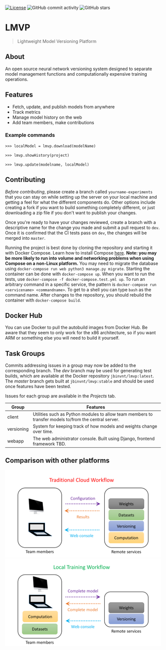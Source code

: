 <!-- [![Build Status](https://travis-ci.org/abhinavtripathy/XAuth.svg?branch=master)](https://travis-ci.org/abhinavtripathy/XAuth) -->
[![License](https://img.shields.io/badge/License-BSD%203%20Clause-brightgreen.svg)](./LICENSE)
![GitHub commit activity](https://img.shields.io/github/commit-activity/m/dsc-umass/lmvp.svg?color=red)
![GitHub stars](https://img.shields.io/github/stars/dsc-umass/lmvp.svg)

# LMVP

> Lightweight Model Versioning Platform

## About
An open source neural network versioning system designed to separate model management functions and computationally expensive training operations.

## Features

- Fetch, update, and publish models from anywhere
- Track metrics
- Manage model history on the web
- Add team members, make contributions

### Example commands
```
>>> localModel = lmvp.download(modelName)
```
```
>>> lmvp.showHistory(project)
```
```
>>> lmvp.update(modelname, localModel)
```
## Contributing
*Before contributing*, please create a branch called `yourname-experiments` that you can stay on while setting up the server on your local machine and getting a feel for what the different components do. Other options include creating a fork if you want to build something completely different, or just downloading a zip file if you don't want to publish your changes.

Once you're ready to have your changes reviewed, create a branch with a descriptive name for the change you made and submit a pull request to `dev`. Once it is confirmed that the CI tests pass on `dev`, the changes will be merged into `master`.

Running the project is best done by cloning the repository and starting it with Docker Compose. Learn how to install Compose [here](https://docs.docker.com/compose/install/). **Note: you may be more likely to run into volume and networking problems when using Compose on a non-Linux platform.** You may need to migrate the database using `docker-compose run web python3 manage.py migrate`. Starting the container can be done with `docker-compose up`. When you want to run the tests, use `docker-compose -f docker-compose.test.yml up`. To run an arbitrary command in a specific service, the pattern is `docker-compose run <servicename> <commandname>`. To get to a shell you can type `bash` as the command name. After changes to the repository, you should rebuild the container with `docker-compose build`.

## Docker Hub
You can use Docker to pull the autobuild images from Docker Hub. Be aware that they seem to only work for the x86 architecture, so if you want ARM or something else you will need to build it yourself. 

## Task Groups
Commits addressing issues in a group may now be added to the corresponding branch. The *dev* branch may be used for generating test builds, which are available at the Docker repository `jbinvnt/lmvp:latest`. The *master* branch gets built at `jbinvnt/lmvp:stable` and should be used once features have been tested.

Issues for each group are available in the *Projects* tab.

| Group | Features |
| --- | --- |
| client | Utilities such as Python modules to allow team members to transfer models to/from the central server. |
| versioning | System for keeping track of how models and weights change over time. |
| webapp | The web administrator console. Built using Django, frontend framework TBD. |

## Comparison with other platforms
![Traditional Cloud Worlflow](/docs/images/TraditionalCloudWorkflow.PNG?raw=true)
![Local Training Workflow](/docs/images/LocalTrainingWorkflow.PNG?raw=true)
